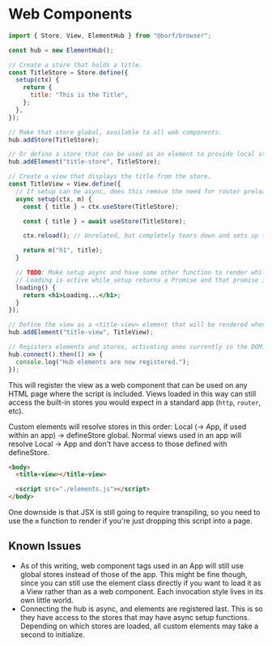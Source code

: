 # Web Components

```jsx
import { Store, View, ElementHub } from "@borf/browser";

const hub = new ElementHub();

// Create a store that holds a title.
const TitleStore = Store.define({
  setup(ctx) {
    return {
      title: "This is the Title",
    };
  },
});

// Make that store global, available to all web components.
hub.addStore(TitleStore);

// Or define a store that can be used as an element to provide local state.
hub.addElement("title-store", TitleStore);

// Create a view that displays the title from the store.
const TitleView = View.define({
  // If setup can be async, does this remove the need for router preload?
  async setup(ctx, m) {
    const { title } = ctx.useStore(TitleStore);

    const { title } = await useStore(TitleStore);

    ctx.reload(); // Unrelated, but completely tears down and sets up the view again. Do we need this?

    return m("h1", title);
  }

  // TODO: Make setup async and have some other function to render while it's setting up.
  // Loading is active while setup returns a Promise and that promise is pending.
  loading() {
    return <h1>Loading...</h1>;
  }
});

// Define the view as a <title-view> element that will be rendered whenever you use that tag on the page.
hub.addElement("title-view", TitleView);

// Registers elements and stores, activating ones currently in the DOM.
hub.connect().then(() => {
  console.log("Hub elements are now registered.");
});
```

This will register the view as a web component that can be used on any HTML page where the script is included. Views loaded in this way can still access the built-in stores you would expect in a standard app (`http`, `router`, etc).

Custom elements will resolve stores in this order: Local (-> App, if used within an app) -> defineStore global.
Normal views used in an app will resolve Local -> App and don't have access to those defined with defineStore.

```html
<body>
  <title-view></title-view>

  <script src="./elements.js"></script>
</body>
```

One downside is that JSX is still going to require transpiling, so you need to use the `m` function to render if you're just dropping this script into a page.

## Known Issues

- As of this writing, web component tags used in an App will still use global stores instead of those of the app. This might be fine though, since you can still use the element class directly if you want to load it as a View rather than as a web component. Each invocation style lives in its own little world.
- Connecting the hub is async, and elements are registered last. This is so they have access to the stores that may have async setup functions. Depending on which stores are loaded, all custom elements may take a second to initialize.
